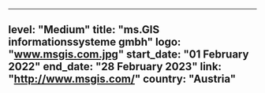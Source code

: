 
---
level: "Medium"
title: "ms.GIS informationssysteme gmbh"
logo: "www.msgis.com.jpg"
start_date: "01 February 2022"
end_date: "28 February 2023"
link: "http://www.msgis.com/"
country: "Austria"
---
